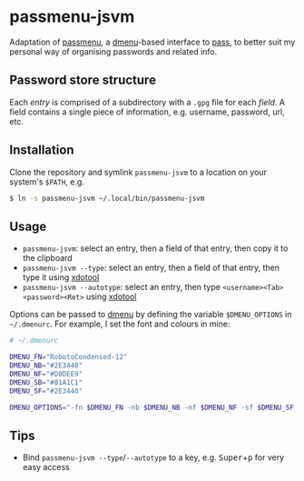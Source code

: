 # passmenu-jsvm

Adaptation of [passmenu], a [dmenu]-based interface to [pass], to better suit my personal way of organising passwords and related info.

## Password store structure

Each _entry_ is comprised of a subdirectory with a `.gpg` file for each _field_.
A field contains a single piece of information, e.g. username, password, url, etc.

## Installation

Clone the repository and symlink `passmenu-jsvm` to a location on your system's `$PATH`, e.g.

```bash
$ ln -s passmenu-jsvm ~/.local/bin/passmenu-jsvm
```


## Usage

  * `passmenu-jsvm`: select an entry, then a field of that entry, then copy it to the clipboard
  * `passmenu-jsvm --type`: select an entry, then a field of that entry, then type it using [xdotool]
  * `passmenu-jsvm --autotype`: select an entry, then type `<username><Tab><password><Ret>` using [xdotool]

Options can be passed to [dmenu] by defining the variable `$DMENU_OPTIONS` in `~/.dmenurc`.
For example, I set the font and colours in mine:

```bash
# ~/.dmenurc

DMENU_FN="RobotoCondensed-12"
DMENU_NB="#2E3440"
DMENU_NF="#D8DEE9"
DMENU_SB="#81A1C1"
DMENU_SF="#2E3440"

DMENU_OPTIONS="-fn $DMENU_FN -nb $DMENU_NB -nf $DMENU_NF -sf $DMENU_SF -sb $DMENU_SB"
```

## Tips

- Bind `passmenu-jsvm --type`/`--autotype` to a key, e.g. <kbd>Super</kbd>+<kbd>p</kbd> for very easy access

[passmenu]: https://git.zx2c4.com/password-store/tree/contrib/dmenu
[dmenu]: https://tools.suckless.org/dmenu
[pass]: https://www.passwordstore.org
[xdotool]: https://www.semicomplete.com/projects/xdotool

